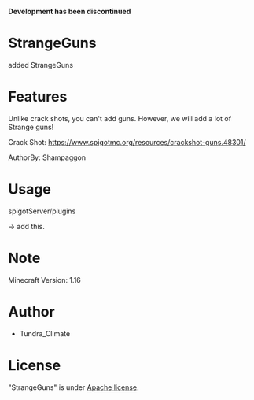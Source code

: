 **Development has been discontinued**

# StrangeGuns

added StrangeGuns

# Features

Unlike crack shots, you can't add guns.
However, we will add a lot of Strange guns!

Crack Shot: https://www.spigotmc.org/resources/crackshot-guns.48301/

AuthorBy: Shampaggon

# Usage

spigotServer/plugins

-> add this.

# Note

Minecraft Version: 1.16

# Author

* Tundra_Climate

# License

"StrangeGuns" is under [Apache license](https://en.wikipedia.org/wiki/Apache_License).
